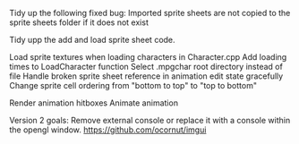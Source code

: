 Tidy up the following fixed bug: Imported sprite sheets are not copied to the sprite sheets folder if it does not exist

Tidy upp the add and load sprite sheet code.

Load sprite textures when loading characters in Character.cpp
Add loading times to LoadCharacter function
Select .mpgchar root directory instead of file
Handle broken sprite sheet reference in animation edit state gracefully
Change sprite cell ordering from "bottom to top" to "top to bottom"

Render animation hitboxes
Animate animation

Version 2 goals:
Remove external console or replace it with a console within the opengl window. https://github.com/ocornut/imgui
